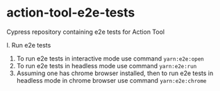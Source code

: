 # action-tool-e2e-tests
Cypress repository containing e2e tests for Action Tool

I. Run e2e tests
1. To run e2e tests in interactive mode use command `yarn:e2e:open`
2. To run e2e tests in headless mode use command `yarn:e2e:run`
3. Assuming one has chrome browser installed, then to run e2e tests in headless mode in chrome browser use command `yarn:e2e:chrome`

